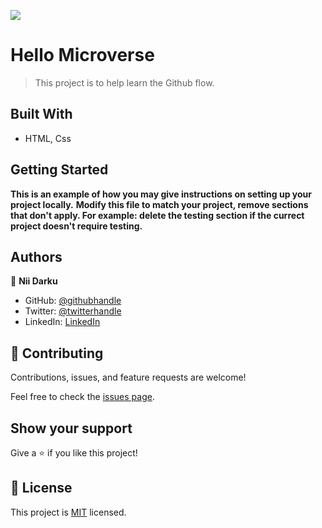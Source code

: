 ![](https://img.shields.io/badge/Microverse-blueviolet)

# Hello Microverse

> This project is to help learn the Github flow.


## Built With

- HTML, Css
 


## Getting Started

**This is an example of how you may give instructions on setting up your project locally.**
**Modify this file to match your project, remove sections that don't apply. For example: delete the testing section if the currect project doesn't require testing.**



## Authors

👤 **Nii Darku**

- GitHub: [@githubhandle](https://github.com/niicode)
- Twitter: [@twitterhandle](https://twitter.com/_niicode)
- LinkedIn: [LinkedIn](https://linkedin.com/in/nii-darku-dodoo-082018148/)


## 🤝 Contributing

Contributions, issues, and feature requests are welcome!

Feel free to check the [issues page](../../issues/).

## Show your support

Give a ⭐️ if you like this project!

## 📝 License

This project is [MIT](./MIT.md) licensed.
